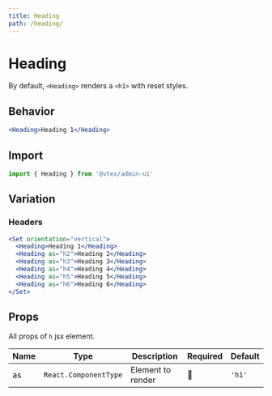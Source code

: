 ```yaml
---
title: Heading
path: /heading/
---
```


# Heading

By default, `<Heading>` renders a `<h1>` with reset styles.

## Behavior

```jsx live
<Heading>Heading 1</Heading>
```

## Import

```jsx isStatic
import { Heading } from '@vtex/admin-ui'
```

## Variation

### Headers

```jsx live
<Set orientation="vertical">
  <Heading>Heading 1</Heading>
  <Heading as="h2">Heading 2</Heading>
  <Heading as="h3">Heading 3</Heading>
  <Heading as="h4">Heading 4</Heading>
  <Heading as="h5">Heading 5</Heading>
  <Heading as="h6">Heading 6</Heading>
</Set>
```

## Props

All props of `h` jsx element.

| Name | Type                  | Description       | Required | Default |
| ---- | --------------------- | ----------------- | -------- | ------- |
| as   | `React.ComponentType` | Element to render | 🚫       | `'h1'`  |
